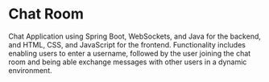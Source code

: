 # Chat Room
Chat Application using Spring Boot, WebSockets, and Java for the backend, and HTML, CSS, and JavaScript for the frontend.
Functionality includes enabling users to enter a username, followed by the user joining the chat room and being able exchange messages with other users in a dynamic environment.
